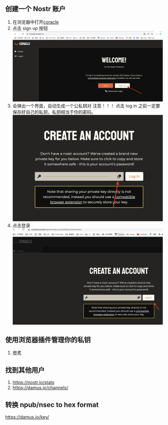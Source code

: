 ## 创建一个 Nostr 账户

1. 在浏览器中打开[coracle](https://coracle.social/login)
2. 点击 sign up 按钮
   ![](./img/%E5%88%9B%E5%BB%BA%E8%B4%A6%E6%88%B71.jpg)
3. 会弹出一个界面，自动生成一个公私钥对
   注意！！！ 点击 log in 之前一定要保存好自己的私钥，私钥相当于你的密码。
   ![](./img/%E5%88%9B%E5%BB%BA%E8%B4%A6%E6%88%B73.jpg)
4. 点击登录
   ![](./img/%E5%88%9B%E5%BB%BA%E8%B4%A6%E6%88%B72.jpg)

## 使用浏览器插件管理你的私钥

1. [参考](https://github.com/fiatjaf/nos2x)

## 找到其他用户

1. https://nostr.io/stats
2. https://damus.io/channels/

## 转换 npub/nsec to hex format

https://damus.io/key/
